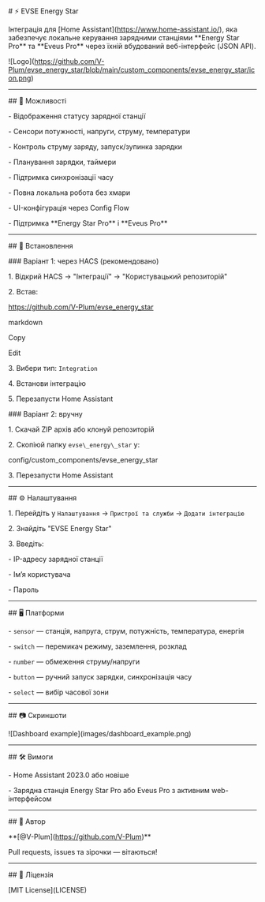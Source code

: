 \# ⚡ EVSE Energy Star



Інтеграція для \[Home Assistant](https://www.home-assistant.io/), яка забезпечує локальне керування зарядними станціями \*\*Energy Star Pro\*\* та \*\*Eveus Pro\*\* через їхній вбудований веб-інтерфейс (JSON API).



!\[Logo](https://github.com/V-Plum/evse_energy_star/blob/main/custom_components/evse_energy_star/icon.png)



---



\## 🔧 Можливості



\- Відображення статусу зарядної станції

\- Сенсори потужності, напруги, струму, температури

\- Контроль струму заряду, запуск/зупинка зарядки

\- Планування зарядки, таймери

\- Підтримка синхронізації часу

\- Повна локальна робота без хмари

\- UI-конфігурація через Config Flow

\- Підтримка \*\*Energy Star Pro\*\* і \*\*Eveus Pro\*\*



---



\## 🚀 Встановлення



\### Варіант 1: через HACS (рекомендовано)

1\. Відкрий HACS → "Інтеграції" → "Користувацький репозиторій"

2\. Встав:

https://github.com/V-Plum/evse_energy_star


markdown

Copy

Edit

3\. Вибери тип: `Integration`

4\. Встанови інтеграцію

5\. Перезапусти Home Assistant



\### Варіант 2: вручну

1\. Скачай ZIP архів або клонуй репозиторій

2\. Скопіюй папку `evse\_energy\_star` у:

config/custom\_components/evse\_energy\_star

3\. Перезапусти Home Assistant



---



\## ⚙️ Налаштування



1\. Перейдіть у `Налаштування` → `Пристрої та служби` → `Додати інтеграцію`

2\. Знайдіть "EVSE Energy Star"

3\. Введіть:

\- IP-адресу зарядної станції

\- Ім’я користувача

\- Пароль



---



\## 🖥️ Платформи



\- `sensor` — станція, напруга, струм, потужність, температура, енергія

\- `switch` — перемикач режиму, заземлення, розклад

\- `number` — обмеження струму/напруги

\- `button` — ручний запуск зарядки, синхронізація часу

\- `select` — вибір часової зони



---



\## 📷 Скриншоти



!\[Dashboard example](images/dashboard_example.png)



---



\## 🛠️ Вимоги



\- Home Assistant 2023.0 або новіше

\- Зарядна станція Energy Star Pro або Eveus Pro з активним web-інтерфейсом



---



\## 👤 Автор



\*\*\[@V-Plum](https://github.com/V-Plum)\*\*  

Pull requests, issues та зірочки — вітаються!



---



\## 📝 Ліцензія



\[MIT License](LICENSE)

